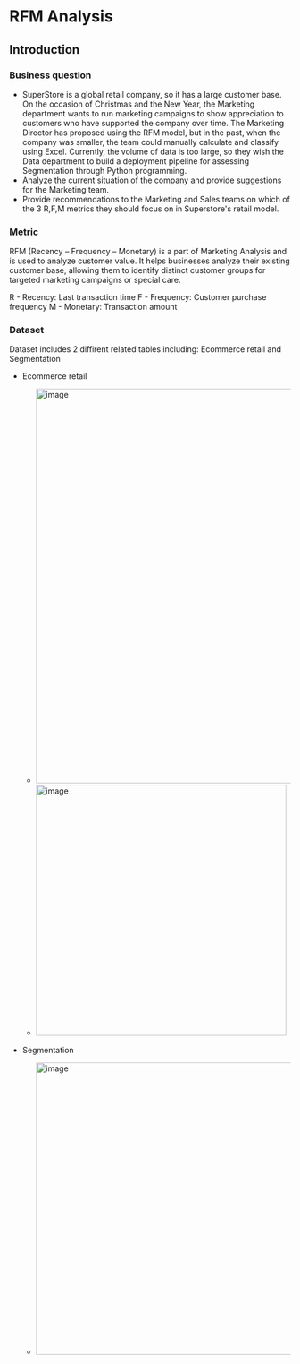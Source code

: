 # RFM Analysis
## Introduction
### Business question
- SuperStore is a global retail company, so it has a large customer base. On the occasion of Christmas and the New Year, the Marketing department wants to run marketing campaigns to show appreciation to customers who have supported the company over time. The Marketing Director has proposed using the RFM model, but in the past, when the company was smaller, the team could manually calculate and classify using Excel. Currently, the volume of data is too large, so they wish the Data department to build a deployment pipeline for assessing Segmentation through Python programming.
- Analyze the current situation of the company and provide suggestions for the Marketing team.
- Provide recommendations to the Marketing and Sales teams on which of the 3 R,F,M metrics they should focus on in Superstore's retail model.
### Metric
RFM (Recency – Frequency – Monetary) is a part of Marketing Analysis and is used to analyze customer value. It helps businesses analyze their existing customer base, allowing them to identify distinct customer groups for targeted marketing campaigns or special care.

R - Recency: Last transaction time
F - Frequency: Customer purchase frequency
M - Monetary: Transaction amount
### Dataset
Dataset includes 2 diffirent related tables including: Ecommerce retail and Segmentation
* Ecommerce retail
  
  - <img width="705" alt="image" src="https://github.com/thaolinh1403/Python-RFM-Analysis/assets/147386308/660d9d73-cfec-4713-8e25-5d86e335d720">
  
  - <img width="448" alt="image" src="https://github.com/thaolinh1403/Python-RFM-Analysis/assets/147386308/3794e8b6-c65c-4807-86b8-ae2d445dfedc">
  
* Segmentation
  
  - <img width="522" alt="image" src="https://github.com/thaolinh1403/Python-RFM-Analysis/assets/147386308/a054e089-8496-45b3-9014-69a269fc1676">
  



